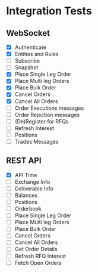 # Integration Tests

## WebSocket

- [x] Authenticate
- [x] Entities and Rules
- [ ] Subscribe
- [ ] Snapshot
- [x] Place Single Leg Order
- [x] Place Multi leg Orders
- [x] Place Bulk Order
- [x] Cancel Orders
- [x] Cancel All Orders
- [ ] Order Executions messages
- [ ] Order Rejection messages
- [ ] (De)Register for RFQs
- [ ] Refresh Interest
- [ ] Positions
- [ ] Trades Messages

## REST API

- [x] API Time
- [ ] Exchange Info
- [ ] Deliverable Info
- [ ] Balances
- [ ] Positions
- [ ] Orderbook
- [ ] Place Single Leg Order
- [ ] Place Multi leg Orders
- [ ] Place Bulk Order
- [ ] Cancel Orders
- [ ] Cancel All Orders
- [ ] Get Order Details
- [ ] Refresh RFQ Interest
- [ ] Fetch Open Orders
